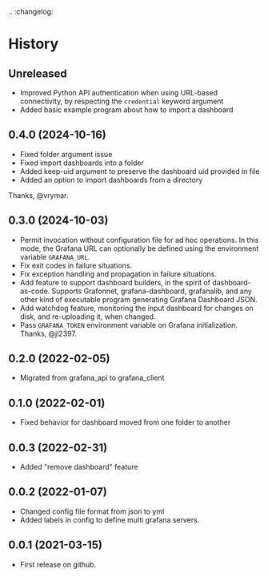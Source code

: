.. :changelog:

# History

## Unreleased
- Improved Python API authentication when using URL-based connectivity,
  by respecting the `credential` keyword argument
- Added basic example program about how to import a dashboard

## 0.4.0 (2024-10-16)
- Fixed folder argument issue
- Fixed import dashboards into a folder
- Added keep-uid argument to preserve the dashboard uid provided in file
- Added an option to import dashboards from a directory

Thanks, @vrymar.

## 0.3.0 (2024-10-03)
* Permit invocation without configuration file for ad hoc operations.
  In this mode, the Grafana URL can optionally be defined using the
  environment variable `GRAFANA_URL`.
* Fix exit codes in failure situations.
* Fix exception handling and propagation in failure situations.
* Add feature to support dashboard builders, in the spirit of
  dashboard-as-code. Supports Grafonnet, grafana-dashboard, grafanalib,
  and any other kind of executable program generating Grafana Dashboard
  JSON.
* Add watchdog feature, monitoring the input dashboard for changes on
  disk, and re-uploading it, when changed.
* Pass `GRAFANA_TOKEN` environment variable on Grafana initialization.
  Thanks, @jl2397.

## 0.2.0 (2022-02-05)
* Migrated from grafana_api to grafana_client
  
## 0.1.0 (2022-02-01)
* Fixed behavior for dashboard moved from one folder to another

## 0.0.3 (2022-02-31)
* Added "remove dashboard" feature

## 0.0.2 (2022-01-07)
* Changed config file format from json to yml
* Added labels in config to define multi grafana servers.

## 0.0.1 (2021-03-15)
* First release on github.
